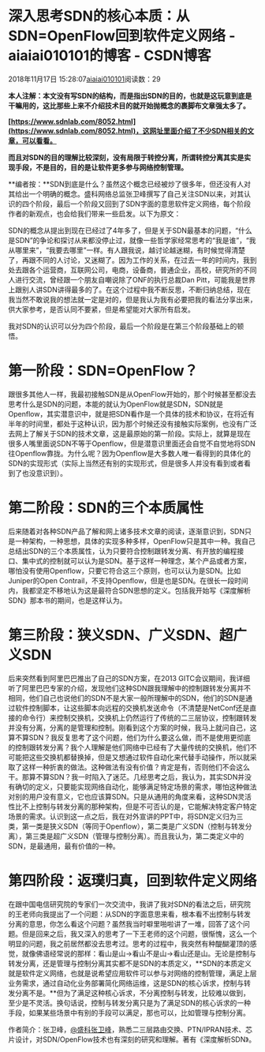 # 深入思考SDN的核心本质：从SDN=OpenFlow回到软件定义网络 - aiaiai010101的博客 - CSDN博客

2018年11月17日 15:28:07[aiaiai010101](https://me.csdn.net/aiaiai010101)阅读数：29


**本人注解：本文没有写SDN的结构，而是指出SDN的目的，也就是这玩意到底是干嘛用的，这比那些上来不介绍技术目的就开始抛概念的裹脚布文章强太多了。**

**[https://www.sdnlab.com/8052.html](https://www.sdnlab.com/8052.html)，这网址里面介绍了不少SDN相关的文章，可以看看。**

**而且对SDN的目的理解比较深刻，没有局限于转控分离，所谓转控分离其实是实现手段，不是目的，目的是让软件更多参与网络控制管理。**

**编者按：**SDN到底是什么？虽然这个概念已经被炒了很多年，但还没有人对其给出一个明确的概念。盛科网络总监张卫峰撰写了自己关注SDN以来，对其认识的四个阶段，最后一个阶段又回到了SDN字面的意思软件定义网络，每个阶段作者的新观点，也会给我们带来一些启发。以下为原文：

SDN的概念从提出到现在已经过了4年多了，但是关于SDN最基本的问题，“什么是SDN”的争论和探讨从来都没停止过，就像一些哲学家经常思考的“我是谁”，“我从哪里来”，“我要去哪里”一样。有人跟我说，越讨论越迷糊，有时候觉得清楚了，再跟不同的人讨论，又迷糊了。因为工作的关系，在过去一年的时间内，我到处去跟各个运营商，互联网公司，电商，设备商，普通企业，高校，研究所的不同人进行交流，曾经跟一个朋友自嘲说除了ONF的执行总裁Dan Pitt，可能我是世界上跟别人讲SDN讲得最多的了。在这个过程中我不断反思，不断归纳总结，现在我当然不敢说我的想法就一定是对的，但是我认为我有必要把我的看法分享出来，供大家参考，是否认同不要紧，但是希望能对大家所有启发。

我对SDN的认识可以分为四个阶段，最后一个阶段是在第三个阶段基础上的顿悟。

# 第一阶段：SDN=OpenFlow？

跟很多其他人一样，我最初接触SDN是从OpenFlow开始的，那个时候甚至都没去思考什么是SDN的问题，本能的就认为OpenFlow就是SDN，SDN就是Openflow，其实潜意识中，就是把SDN看作是一个具体的技术和协议，在将近有半年的时间里，都处于这种认识，因为那个时候还没有接触实际案例，也没有广泛去网上了解关于SDN的技术文章，这是最原始的第一阶段。实际上，就算是现在很多人嘴里面说SDN不等于Openflow，但是潜意识里面还会自觉不自觉地将SDN往Openflow靠拢。为什么呢？因为Openflow是大多数人唯一看得到的具体化的SDN的实现形式（实际上当然还有别的实现形式，但是很多人并没有看到或者看到了也没意识到）。

# 第二阶段：SDN的三个本质属性

后来随着对各种SDN产品了解和网上诸多技术文章的阅读，逐渐意识到，SDN只是一种架构，一种思想，具体的实现多种多样，OpenFlow只是其中一种。我自己总结出SDN的三个本质属性，认为只要符合控制跟转发分离、有开放的编程接口、集中式的控制就可以认为是SDN。基于这样一种理念，某个产品或者方案，哪怕没有使用Openflow，只要它符合这三个原则，也可以认为是SDN。比如Juniper的Open Contrail，不支持Openflow，但是也是SDN。在很长一段时间内，我都坚定不移地认为这是最符合SDN思想的定义。包括我开始写《深度解析SDN》那本书的期间，也是这样认为。

# 第三阶段：狭义SDN、广义SDN、超广义SDN

后来突然看到阿里巴巴推出了自己的SDN方案，在2013 GITC会议期间，我详细听了阿里巴巴专家的介绍，发现他们这种SDN跟我理解中的控制跟转发分离并不相同，他们自己也说他们的SDN不是大家一般所理解中的SDN，他们的SDN是通过软件控制脚本，让这些脚本向远程的交换机发送命令（不清楚是NetConf还是直接的命令行）来控制交换机，交换机上仍然运行了传统的二三层协议，控制跟转发并没有分离，分离的是管理和控制。刚看到这个方案的时候，我马上就问自己，这算不算SDN？我反复思考了这个问题，他们为什么要这么做，而不是使用更彻底的控制跟转发分离？我个人理解是他们网络中已经有了大量传统的交换机，他们不可能把这些交换机都替换掉，但是又想通过软件自动化来代替手动操作，所以就采取了这样一种折衷的做法。这种做法有没有价值？肯定是有，否则他们不会这么干。那算不算SDN？我一时陷入了迷茫。几经思考之后，我认为，其实SDN并没有确切的定义，只要能实现网络自动化，能够满足特定场景的需求，哪怕这种做法对别的用户没有意义，它也应该算SDN。只是从通用的角度来看，这种SDN灵活性比不上控制与转发分离的那种架构，但是不可否认的是，它能解决特定客户特定场景的需求。认识到这一点之后，我在对外宣讲的PPT中，将SDN定义归为三类，第一类是狭义SDN（等同于Openflow），第二类是广义SDN（控制与转发分离），第三类是超广义SDN（管理与控制分离）。而且我认为，第二类定义中的SDN，是最通用，最有价值的一种。

# 第四阶段：返璞归真，回到软件定义网络

在跟中国电信研究院的专家们一次交流中，我讲了我对SDN的看法之后，研究院的王老师向我提出了一个问题：从SDN的字面意思来看，根本看不出控制与转发分离的意思，你怎么看这个问题？虽然我当时噼里啪啦讲了一堆，回答了这个问题。但是回来之后，我又深入的思考了一下王老师的这个问题，很惭愧，这么一个明显的问题，我之前居然都没去思考过。思考的过程中，我突然有种醍醐灌顶的感觉，就像佛语经常说的那样：看山是山->看山不是山->看山还是山。无论是控制与转发分离，还是管理与控制分离其实都不是SDN的本质定义，**SDN的本质定义就是软件定义网络，也就是说希望应用软件可以参与对网络的控制管理，满足上层业务需求，通过自动化业务部署简化网络运维，这是SDN的核心诉求，控制与转发分离不是。**但为了满足这种核心诉求，不分离控制与转发，比较难以做到，至少是不灵活。换句话说，控制与转发分离只是为了满足SDN的核心诉求的一种手段，如果某些场景中有别的手段可以满足，那也可以，比如管理与控制分离。

作者简介：张卫峰，[@盛科张卫峰](http://weibo.com/u/1881422534?sudaref=www.baidu.com)，熟悉二三层路由交换、PTN/IPRAN技术、芯片设计，对SDN/OpenFlow技术也有深刻的研究和理解。著有《深度解析SDN》。

